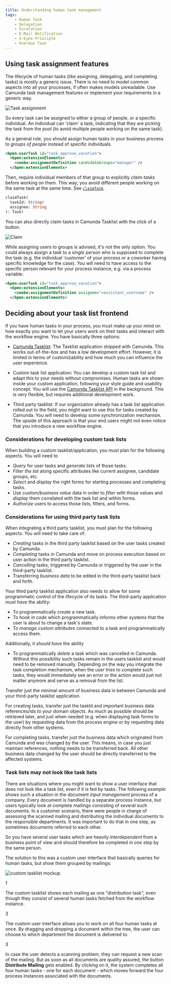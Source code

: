```yaml
---
title: Understanding human task management
tags:
    - Human Task
    - Delegation
    - Escalation
    - E-Mail Notification
    - 4-Eyes-Principle
    - Overdue Task
---
```


## Using task assignment features

The lifecycle of human tasks (like assigning, delegating, and completing tasks) is mostly a generic issue. There is no need to model common aspects into all your processes, if often makes models unreadable. Use Camunda task management features or implement your requirements in a generic way.

![Task assignment](understanding-human-tasks-management-assets/human-tasks.png)

So every task can be assigned to either a group of people, or a specific individual. An individual can 'claim' a task, indicating that they are picking the task from the pool (to avoid multiple people working on the same task).

As a general rule, you should assign human tasks in your business process to *groups of people* instead of specific individuals.

```xml
<bpmn:userTask id="task_approve_vacation">
  <bpmn:extensionElements>
    <zeebe:assignmentDefinition candidateGroups="manager" />
  </bpmn:extensionElements>
```

Then, require individual members of that group to explicitly *claim tasks* before working on them. This way, you avoid different people working on the same task at the same time. See [`claimTask`](/docs/apis-tools/tasklist-api/mutations/claim-task/).

```graphql
claimTask(
  taskId: String!
  assignee: String
): Task!
```

You can also directly claim tasks in Camunda Tasklist with the click of a button.

![Claim](understanding-human-tasks-management-assets/claim.png)

While assigning users to groups is advised, it's not the only option. You could always assign a task to a *single person* who is supposed to complete the task (e.g. the individual 'customer' of your process or a coworker having specific knowledge for the case). You will need to have access to the specific person relevant for your process instance, e.g. via a process variable:

```xml
<bpmn:userTask id="task_approve_vacation">
  <bpmn:extensionElements>
    <zeebe:assignmentDefinition assignee="=assistant_username" />
  </bpmn:extensionElements>
```

## Deciding about your task list frontend

If you have human tasks in your process, you must make up your mind on how exactly you want to let your users work on their tasks and interact with the workflow engine. You have basically three options:

- [Camunda Tasklist](/docs/components/tasklist/introduction-to-tasklist/): The Tasklist application shipped with Camunda. This works out-of-the-box and has a low development effort. However, it is limited in terms of customizability and how much you can influence the user experience.

- Custom task list application: You can develop a custom task list and adapt this to your needs without compromises. Human tasks are shown inside your custom application, following your style guide and usability concept. You will use the [Camunda Tasklist API](/docs/apis-tools/tasklist-api/) in the background. This is very flexible, but requires additional development work.

- Third party tasklist: If our organization already has a task list application rolled out to the field, you might want to use this for tasks created by Camunda. You will need to develop some synchronization mechanism. The upside of this approach is that your end users might not even notice that you introduce a new workflow engine.

### Considerations for developing custom task lists

When building a custom tasklist/application, you must plan for the following aspects. You will need to

- *Query* for user tasks and *generate lists* of those tasks.
- *Filter the list* along specific attributes like current assignee, candidate groups, etc.
- *Select* and *display* the right forms for starting processes and completing tasks.
- Use *custom/business value* data in order to *filter* with those values and *display* them correlated with the task list and within forms.
- *Authorize* users to access those lists, filters, and forms.

### Considerations for using third party task lists

When integrating a third party tasklist, you must plan for the following aspects. You will need to take care of:

- *Creating* tasks in the third party tasklist based on the user tasks created by Camunda.
- *Completing* tasks in Camunda and move on process execution based on user action in the third party tasklist.
- *Cancelling* tasks, triggered by Camunda or triggered by the user in the third-party tasklist.
- Transferring *business data* to be edited in the third-party tasklist back and forth.

Your third party tasklist application also needs to allow for some programmatic control of the lifecycle of its tasks. The third-party application *must have* the ability:

- To programmatically *create* a new task.
- To *hook in code* which programmatically informs other systems that the user is about to change a task's state.
- To *manage custom attributes* connected to a task and programmatically access them.

Additionally, it *should have* the ability

- To programmatically *delete* a task which was cancelled in Camunda. Without this possibility such tasks remain in the users tasklist and would need to be removed manually. Depending on the way you integrate the task completion mechanism, when the user tries to complete such tasks, they would immediately see an error or the action would just not matter anymore and serve as a removal from the list.

Transfer just the minimal amount of business data in between Camunda and your third-party tasklist application.

For creating tasks, transfer just the taskId and important business data references/ids to your domain objects. As much as possible should be retrieved later, and just when needed (e.g. when displaying task forms to the user) by requesting data from the process engine or by requesting data directly from other systems.

For completing tasks, transfer just the business data which originated from Camunda and was changed by the user. This means, in case you just maintain references, nothing needs to be transferred back. All other business data changed by the user should be directly transferred to the affected systems.

### Task lists may not look like task lists

There are situations where you might want to show a user interface that does not look like a task list, even if it is fed by tasks. The following *example* shows such a situation in the document *input management* process of a company. Every document is handled by a separate process instance, but users typically look at complete mailings consisting of several such documents. In a customer scenario, there were people in charge of assessing the scanned mailing and distributing the individual documents to the responsible departments. It was important to do that in one step, as sometimes documents referred to each other.

So you have several user tasks which are heavily *interdependent* from a business point of view and should therefore be completed *in one step* by the same person.

The solution to this was a custom user interface that basically queries for human tasks, but show them grouped by mailings:

![custom tasklist mockup](understanding-human-tasks-management-assets/tasklist-mockup.png)

<span className="callout">1</span>

The custom tasklist shows each mailing as one "distribution task", even though they consist of several human tasks fetched from the workflow instance.

<span className="callout">3</span>

The custom user interface allows you to work on all four human tasks at once. By dragging and dropping a document within the tree, the user can choose to which department the document is delivered to.

<span className="callout">3</span>

In case the user detects a scanning problem, they can request a new scan of the mailing. But as soon
as all documents are quality assured, the button **Distribute Mailing** gets enabled. By clicking on it, the system completes all four human tasks - one for each document - which moves forward the four process instances associated with the documents.
